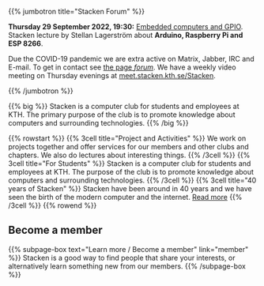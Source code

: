 <!-- 
.. title: The computer club Stacken
.. slug: index
.. description:
-->

{{% jumbotron title="Stacken Forum" %}}
<p>
<strong>Thursday 29 September 2022, 19:30:</strong>
<a href="/en/news/2022/gpio/">Embedded computers and GPIO</a>.
Stacken lecture by Stellan Lagerström about <strong>Arduino,
Raspberry Pi and ESP 8266</strong>.
</p>
<p>
    Due the COVID-19 pandemic we are extra active on Matrix, Jabber, IRC and E-mail. To get in contact see
    <a href="/en/forum/">the page <em>forum</em></a>. We have a weekly video meeting on Thursday evenings
    at <a href="https://meet.stacken.kth.se/Stacken">meet.stacken.kth.se/Stacken</a>.
</p>
{{% /jumbotron %}}

{{% big %}}
    Stacken is a computer club for students and employees at KTH.
    The primary purpose of the club is to promote knowledge about
    computers and surrounding technologies.
{{% /big %}}

{{% rowstart %}}
    {{% 3cell title="Project and Activities" %}}
        We work on projects together and offer services for our
        members and other clubs and chapters. We also do lectures
        about interesting things.
    {{% /3cell %}}
    {{% 3cell title="For Students" %}}
        Stacken is a computer club for students and employees at
        KTH. The purpose of the club is to promote knowledge
        about computers and surrounding technologies.
    {{% /3cell %}}
    {{% 3cell title="40 years of Stacken" %}}
        Stacken have been around in 40 years and we have seen the
        birth of the modern computer and the internet.
        <a href="/club/history/">Read more</a>
    {{% /3cell %}}
{{% rowend %}}

## Become a member

{{% subpage-box text="Learn more / Become a member" link="member" %}}
Stacken is a good way to find people that share your interests,
or alternatively learn something new from our members.
{{% /subpage-box %}}
